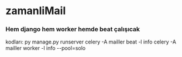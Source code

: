 ﻿# zamanliMail

 ### Hem django hem worker hemde beat çalışıcak

kodları:
py manage.py runserver
celery -A mailler beat -l info
celery -A mailler worker -l info --pool=solo
